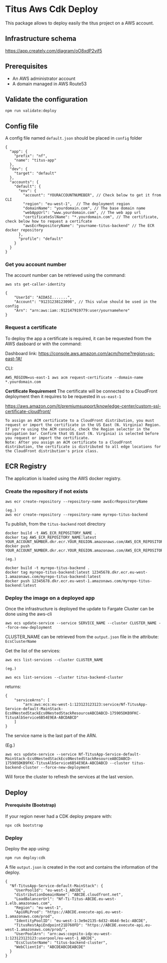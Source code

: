 # Titus Aws Cdk Deploy

This package allows to deploy easily the titus project on a AWS account.

## Infrastructure schema

https://app.creately.com/diagram/oO8xdP2vjf5

## Prerequisites

- An AWS administrator account
- A domain managed in AWS Route53

## Validate the configuration

```
npm run validate:deploy
```

## Config file
A config file named `default.json` should be placed in `config` folder

```
{
  "app": {
    "prefix": "nf",
    "name": "titus-app"
  },
  "dev": {
    "target": "default"
  },
  "accounts": {
    "default": {
      "env": {
        "account": "YOURACCOUNTNUMEBER", // Check below to get it from CLI
        "region": "eu-west-1",  // The deployment region
        "domainName": "yourdomain.com", // The base domain name
        "webAppUrl": "www.yourdomain.com", // The web app url 
        "certificateSslName": "*.yourdomain.com", // The certificate, check below how to request a certifcate
        "awsEcrRepositoryName": "yourname-titus-backend" // The ECR docker repository
      },
      "profile": "default"
    }
  }
}
```

### Get you account number
The account number can be retrieved using the command:
```
aws sts get-caller-identity

{
    "UserId": "AIDA5I.......",
    "Account": "91231238123098", // This value should be used in the config
    "Arn": "arn:aws:iam::912147919779:user/yournamehere"
}
```

### Request a certificate
To deploy the app a certificate is required, it can be requested from the AWS dasboard or with the command:

Dashboard link:
https://console.aws.amazon.com/acm/home?region=us-east-1#/

CLI: 
```
AWS_REGION=us-east-1 aws acm request-certificate --domain-name *.yourdomain.com
```

**Certificate Requirement**
The certificate will be connected to a CloudFront deployment then it requires to be requested in `us-east-1`

https://aws.amazon.com/it/premiumsupport/knowledge-center/custom-ssl-certificate-cloudfront/
```
To assign an ACM certificate to a CloudFront distribution, you must request or import the certificate in the US East (N. Virginia) Region. If you're using the ACM console, check the Region selector in the navigation bar. Confirm that US East (N. Virginia) is selected before you request or import the certificate.
Note: After you assign an ACM certificate to a CloudFront distribution, the certificate is distributed to all edge locations for the CloudFront distribution's price class.
```  

## ECR Registry
The application is loaded using the AWS docker registry.

### Create the repository if not exists

```
aws ecr create-repository --repository-name awsEcrRepositoryName

(eg.)
aws ecr create-repository --repository-name myrepo-titus-backend
```

Tu publish, from the `titus-backend` root directory
```
docker build -t AWS_ECR_REPOSITORY_NAME .
docker tag AWS_ECR_REPOSITORY_NAME:latest YOUR_ACCOUNT_NUMBER.dkr.ecr.YOUR_REGION.amazonaws.com/AWS_ECR_REPOSITORY_NAME:latest
docker push YOUR_ACCOUNT_NUMBER.dkr.ecr.YOUR_REGION.amazonaws.com/AWS_ECR_REPOSITORY_NAME:latest

(eg.)

docker build -t myrepo-titus-backend .
docker tag myrepo-titus-backend:latest 12345678.dkr.ecr.eu-west-1.amazonaws.com/myrepo-titus-backend:latest
docker push 12345678.dkr.ecr.eu-west-1.amazonaws.com/myrepo-titus-backend:latest
```

### Deploy the image on a deployed app
Once the infrastructure is deployed the update to Fargate Cluster can be done using the aws-cli

```
aws ecs update-service --service SERVICE_NAME --cluster CLUSTER_NAME --force-new-deployment
```

CLUSTER_NAME can be retrieved from the `output.json` file in the attribute: `EcsClusterName`

Get the list of the services:

```
aws ecs list-services --cluster CLUSTER_NAME

(eg.)

aws ecs list-services --cluster titus-backend-cluster
``` 

returns:
```
{
    "serviceArns": [
        "arn:aws:ecs:eu-west-1:123123123123:service/Nf-TitusApp-Service-default-MainStack-Ecs0NestedStackEcs0NestedStackResourceABCDABCD-175905DKB9FKC-TitusAlbService6B54E9EA-ABCDABCD"
    ]
}
```

The service name is the last part of the ARN.

(Eg.)
```
aws ecs update-service --service Nf-TitusApp-Service-default-MainStack-Ecs0NestedStackEcs0NestedStackResourceABCDABCD-175905DKB9FKC-TitusAlbService6B54E9EA-ABCDABCD --cluster titus-backend-cluster --force-new-deployment
```

Will force the cluster to refresh the services at the last version.

## Deploy

#### Prerequisite (Bootstrap)
If your region never had a CDK deploy prepare with:

```
npx cdk bootstrap
```

### Deploy

Deploy the app using:

```
npm run deploy:cdk
```

A file `output.json` is created in the root and contains the information of the deploy.

```
{
  "Nf-TitusApp-Service-default-MainStack": {
    "UserPoolId": "eu-west-1_ABCDE",
    "distributionDomainName": "ABCDE.cloudfront.net",
    "LoadBalancerUrl": "Nf-Ti-Titus-ABCDE.eu-west-1.elb.amazonaws.com",
    "Region": "eu-west-1",
    "ApiURLProd": "https://ABCDE.execute-api.eu-west-1.amazonaws.com/prod",
    "IdentityPoolID": "eu-west-1:3e9e2135-6d32-464d-9e1c-ABCDE",
    "TitusRestApiEndpoint21D760FD": "https://ABCDE.execute-api.eu-west-1.amazonaws.com/prod/",
    "UserPoolArn": "arn:aws:cognito-idp:eu-west-1:123123123123:userpool/eu-west-1_ABCDE",
    "EcsClusterName": "titus-backend-cluster",
    "WebClientId": "ABCDEABCDEABCDE"
  }
}
```


